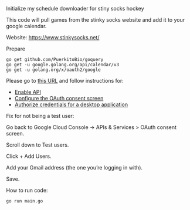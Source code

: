 Initialize my schedule downloader for stiny socks hockey

This code will pull games from the stinky socks website and add it to your google calendar.

Website: https://www.stinkysocks.net/

Prepare 
```
go get github.com/PuerkitoBio/goquery
go get -u google.golang.org/api/calendar/v3
go get -u golang.org/x/oauth2/google
```

Please go to [this URL](https://developers.google.com/workspace/calendar/api/quickstart/go) and follow instructions for:
- [Enable API](https://developers.google.com/workspace/calendar/api/quickstart/go#enable_the_api)
- [Configure the OAuth consent screen](https://developers.google.com/workspace/calendar/api/quickstart/go#configure_the_oauth_consent_screen)
- [Authorize credentials for a desktop application](https://developers.google.com/workspace/calendar/api/quickstart/go#authorize_credentials_for_a_desktop_application)

Fix for not being a test user:

Go back to Google Cloud Console → APIs & Services > OAuth consent screen.

Scroll down to Test users.

Click + Add Users.

Add your Gmail address (the one you’re logging in with).

Save.
  
How to run code:
```
go run main.go
```